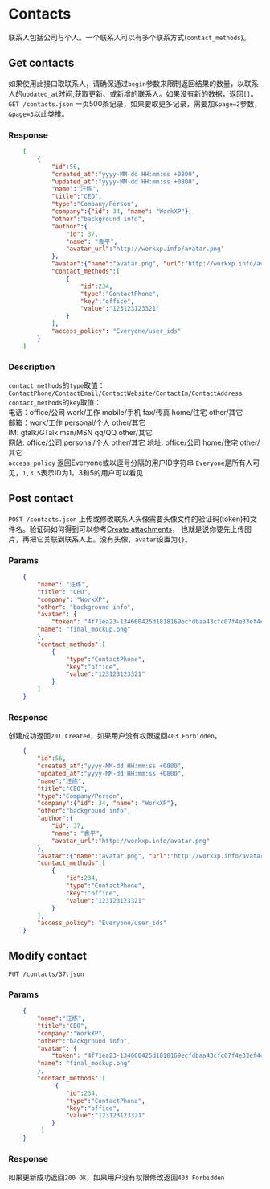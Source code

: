 # Contacts
联系人包括公司与个人。一个联系人可以有多个联系方式(`contact_methods`)。

## Get contacts
如果使用此接口取联系人，请确保通过`begin`参数来限制返回结果的数量，以联系人的`updated_at`时间,获取更新、或新增的联系人。如果没有新的数据，返回`[]`。  
`GET /contacts.json`  一页500条记录，如果要取更多记录，需要加`&page=2`参数，`&page=3`以此类推。

### Response

```json
	[
		{
			"id":56,
			"created_at":"yyyy-MM-dd HH:mm:ss +0800",
			"updated_at":"yyyy-MM-dd HH:mm:ss +0800",
			"name":"汪练",  
			"title":"CEO",
			"type":"Company/Person",
			"company":{"id": 34, "name": "WorkXP"},
			"other":"background info",
			"author":{
				"id": 37,
				"name": "袁平",
				"avatar_url":"http://workxp.info/avatar.png"
			},
			"avatar":{"name":"avatar.png", "url":"http://workxp.info/avatar.png"},
			"contact_methods":[
				{
					"id":234,
					"type":"ContactPhone",
					"key":"office", 
					"value":"123123123321" 
				}
			],
			"access_policy": "Everyone/user_ids"
		}
	]
```

### Description
`contact_methods`的`type`取值：`ContactPhone/ContactEmail/ContactWebsite/ContactIm/ContactAddress`  
`contact_methods`的`key`取值：   
电话：office/公司  work/工作 mobile/手机  fax/传真  home/住宅  other/其它  
邮箱：work/工作  personal/个人  other/其它  
IM: gtalk/GTalk  msn/MSN  qq/QQ  other/其它  
网站: office/公司  personal/个人  other/其它 
地址: office/公司  home/住宅  other/其它  
`access_policy` 返回Everyone或以逗号分隔的用户ID字符串 `Everyone`是所有人可见，`1,3,5`表示ID为1，3和5的用户可以看见

## Post contact
`POST /contacts.json` 上传或修改联系人头像需要头像文件的验证码(token)和文件名。验证码如何得到可以参考[Create attachments](https://github.com/yuanping/workxp-api/blob/master/sections/attachments.md)，
也就是说你要先上传图片，再把它关联到联系人上。没有头像，`avatar`设置为`{}`。

### Params

```json
	{
		"name": "汪练",  
		"title": "CEO",
		"company": "WorkXP",
		"other": "background info",
		"avatar": {
			"token": "4f71ea23-134660425d1818169ecfdbaa43cfc07f4e33ef4c",
	    "name": "final_mockup.png"
		},
		"contact_methods":[
			{
				"type":"ContactPhone",
				"key":"office", 
				"value":"123123123321" 
			}
		]
	}
```

### Response
创建成功返回`201 Created`，如果用户没有权限返回`403 Forbidden`。  

```json
	{
		"id":56,
		"created_at":"yyyy-MM-dd HH:mm:ss +0800",
		"updated_at":"yyyy-MM-dd HH:mm:ss +0800",
		"name":"汪练",  
		"title":"CEO",
		"type":"Company/Person",
		"company":{"id": 34, "name": "WorkXP"},
		"other":"background info",
		"author":{
			"id": 37,
			"name": "袁平",
			"avatar_url":"http://workxp.info/avatar.png"
		},
		"avatar":{"name":"avatar.png", "url":"http://workxp.info/avatar.png"},
		"contact_methods":[
			{
				"id":234,
				"type":"ContactPhone",
				"key":"office", 
				"value":"123123123321" 
			}
		],
		"access_policy": "Everyone/user_ids"
	}
```

## Modify contact
`PUT /contacts/37.json`

### Params

```json
	{
		"name":"汪练",  
		"title":"CEO",
		"company":"WorkXP",
		"other":"background info",
		"avatar": {
			"token": "4f71ea23-134660425d1818169ecfdbaa43cfc07f4e33ef4c",
	    "name": "final_mockup.png"
		},
		"contact_methods":[ 
			 {
		 		"id":234,
		 		"type":"ContactPhone",
		 		"key":"office", 
		 		"value":"123123123321" 
		 	}
		 ]
	}
```

### Response
如果更新成功返回`200 OK`，如果用户没有权限修改返回`403 Forbidden`
